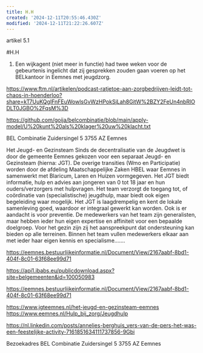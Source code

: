 ```yaml
---
title: H.H
created: '2024-12-11T20:55:46.430Z'
modified: '2024-12-11T21:22:26.607Z'
---
```


artikel 5.1


#H.H 

1. Een wijkagent (niet meer in functie) had twee weken voor de gebeurtenis ingelicht dat zij gesprekken zouden gaan voeren op het BELkantoor in Eemnes met jeugdzorg. 

https://www.ftm.nl/artikelen/podcast-ratjetoe-aan-zorgbedrijven-leidt-tot-chaos-in-hoenderloo?share=kT7UuKQgIFnFEuWowlsGvWzHPokSjLah8GitW%2BZY2FeUn4nbRlODLT0JGBO%2FqsM%3D

https://github.com/goija/belcombinatie/blob/main/apply-model/U%20kunt%20als%20klager%20uw%20klacht.txt

BEL Combinatie
Zuidersingel 5
3755 AZ Eemnes

Het Jeugd- en Gezinsteam
Sinds de decentralisatie van de Jeugdwet is door de gemeente Eemnes gekozen voor een
separaat Jeugd- en Gezinsteam (hierna: JGT). De overige transities (Wmo en Participatie)
worden door de afdeling Maatschappelijke Zaken HBEL waar Eemnes in samenwerkt met
Blaricum, Laren en Huizen vormgegeven. Het JGT biedt informatie, hulp en advies aan
jongeren van 0 tot 18 jaar en hun ouders/verzorgers met hulpvragen. Het team verzorgt de
toegang tot, of coördinatie van (specialistische) jeugdhulp, maar biedt ook eigen begeleiding
waar mogelijk. Het JGT is laagdrempelig en kent de lokale samenleving goed, waardoor er
integraal gewerkt kan worden. Ook is er aandacht is voor preventie. De medewerkers van het
team zijn generalisten, maar hebben ieder hun eigen expertise en affiniteit voor een bepaalde
doelgroep. Voor het gezin zijn zij het aanspreekpunt dat ondersteuning kan bieden op alle
terreinen. Binnen het team vullen medewerkers elkaar aan met ieder haar eigen kennis en
specialisme.......

https://eemnes.bestuurlijkeinformatie.nl/Document/View/2167aabf-8bd1-404f-8c01-63f68ee99d71

https://api1.ibabs.eu/publicdownload.aspx?site=belgemeenten&id=100050983

https://eemnes.bestuurlijkeinformatie.nl/Document/View/2167aabf-8bd1-404f-8c01-63f68ee99d71

https://www.jgteemnes.nl/het-jeugd-en-gezinsteam-eemnes
https://www.eemnes.nl/Hulp_bij_zorg/Jeugdhulp

https://nl.linkedin.com/posts/annelies-berghuis_vers-van-de-pers-het-was-een-feestelijke-activity-7161851634111737856-9Gbi

Bezoekadres BEL Combinatie
Zuidersingel 5
3755 AZ Eemnes

